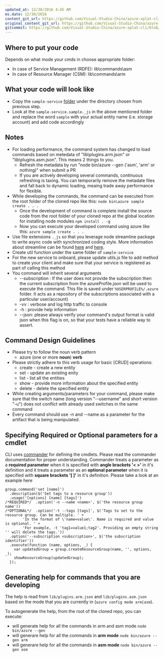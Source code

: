 ```yaml
---
updated_at: 12/30/2016 4:45 AM
ms.date: 12/30/2016
content_git_url: https://github.com/Visual-Studio-China/azure-xplat-cli/blob/dev/azure-xplat/Conceptual/Writing-Cmd.md
original_content_git_url: https://github.com/Visual-Studio-China/azure-xplat-cli/blob/dev/azure-xplat/Conceptual/Writing-Cmd.md
gitcommit: https://github.com/Visual-Studio-China/azure-xplat-cli/blob/a279321f0a73c72eb40e8107a6580f28e289cd66/azure-xplat/Conceptual/Writing-Cmd.md
---
```

## Where to put your code
Depends on what mode your cmds in choose appropriate folder:
* In case of Service Management (RDFE): lib\commands\asm
* In case of Resource Manager (CSM): lib\commands\arm

## What your code will look like
* Copy the `sample-service` [folder](./sample-service) under the directory chosen from previous step.
* Look at the `sample-service.sample._js` in the above mentioned folder and replace the word `sample` with your actual entity name (i.e. storage account) and add code accordingly

## Notes
* For loading performance, the command system has changed to load commands based on metedata of "lib\\plugins.arm.json" or "lib\\plugins.asm.json". This means 2 things to you. 
  * Refresh the metadata by run "node bin/azure --gen ('asm', 'arm' or nothing)" when submit a PR
  * If you are actively developing several commands, continuous refreshing is taxing. You can temporarily remove the metadate files and fall back to dynamic loading, meaing trade away performance for flexible.
* While developing the commands, the command can be executed from the root folder of the cloned repo like this: ```node bin\azure sample create . . .```
  * Once the development of command is complete install the source code from the root folder of your cloned repo at the global location for installing node modules ```npm install . -g```
  * Now you can execute your developed command using azure like this: ```azure sample create . . .```
* Use file extensions `._js` so that you leverage node streamline package to write async code with synchronized coding style. More information about streamline can be found [here](http://blog.rivaliq.com/develop-double-time-node-plus-streamline/) and [here](http://www.stateofcode.com/2011/05/bruno-jouhier/).
* Create util function under the same folder of `sample-service`
* For the new service to onboard, please update utils.js file to add method to create your client and make sure that your service is registered as part of calling this method
* You command will inherit several arguments
  * --subscription : If the user does not provide the subscription then the current subscription from the azureProfile.json will be used to execute the command. This file is saved under ```%USERPROFILE%/.azure``` folder. It acts as a repository of the subscriptions associated with a particular user/account)
  * -vv : verbose and log http traffic to console
  * -h  : provide help information
  * --json: please always verify your command's output format is valid json when this flag is on, so that your tests have a reliable way to assert.

## Command Design Guidelines
* Please try to follow the noun verb pattern
  * azure (one or more **noun**) **verb** 
* Please strictly adhere to this verb usage for basic [CRUD] operations: 
  * create - create a new entity
  * set - update an existing enity
  * list - list all the entities
  * show - provide more information about the specified entity
  * delete - delete the specified entity
* While creating arguments/parameters for your command, please make sure that the switch name (long version "--username" and short version "-u") does not conflict with already used switches in the same command
* Every command should use -n and --name as a parameter for the artifact that is being manipulated.

## Specifying Required or Optional parameters for a cmdlet
CLI uses [commander](https://github.com/tj/commander.js?utm_source=jobboleblog) for defining the cmdlets. Please read the commander documentation for proper understanding. Commander treats a parameter as a **required parameter** when it is specified with **angle brackets '< >'** in it's definition and it treats a parameter as an **optional parameter** when it is specified with **square brackets '[ ]'** in it's definition. Please take a look at an example here
```
group.command('set [name]')
  .description($('Set tags to a resource group'))
  .usage('[options] [name] [tags]')
/*REQUIRED*/  .option('-n --name <name>', $('the resource group name')) 
/*OPTIONAL*/  .option('-t --tags [tags]', $('Tags to set to the resource group. Can be multiple. ' +
        'In the format of \'name=value\'. Name is required and value is optional. ' + 
        'For example, -t 'tag1=value1;tag2'. Providing an empty string '' will delete the tags.'))  
  .option('--subscription <subscription>', $('the subscription identifier'))
  .execute(function (name, options, _) {
    var updatedGroup = group.createResourceGroup(name, '', options, _);
    showResourceGroup(updatedGroup);
  });
```

## Generating help for commands that you are developing
The help is read from `lib/plugins.arm.json` and `lib/plugins.asm.json` based on the mode that you are currently in (`azure config mode arm|asm`).

To autogenerate the help, from the root of the cloned repo, you can execute:
- will generate help for all the commands in arm and asm mode `node bin/azure --gen`
- will generare help for all the commands in **arm mode** `node bin/azure --gen arm`
- will generare help for all the commands in **asm mode** `node bin/azure --gen asm`

